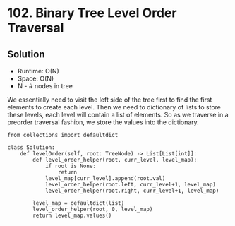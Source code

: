 # 102. Binary Tree Level Order Traversal

## Solution
- Runtime: O(N)
- Space: O(N)
- N - # nodes in tree

We essentially need to visit the left side of the tree first to find the first elements to create each level.
Then we need to dictionary of lists to store these levels, each level will contain a list of elements.
So as we traverse in a preorder traversal fashion, we store the values into the dictionary.

```
from collections import defaultdict

class Solution:
    def levelOrder(self, root: TreeNode) -> List[List[int]]:
        def level_order_helper(root, curr_level, level_map):
            if root is None:
                return
            level_map[curr_level].append(root.val)
            level_order_helper(root.left, curr_level+1, level_map)
            level_order_helper(root.right, curr_level+1, level_map)
            
        level_map = defaultdict(list)
        level_order_helper(root, 0, level_map)
        return level_map.values()
```
